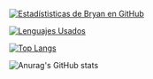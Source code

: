
 [![Estadístisticas de Bryan en GitHub](https://github-readme-stats.vercel.app/api?username=ElLuchoMan&show_icons=true&theme=radical&count_private=true&locale=es&include_all_commits=true)](https://github.com/ElLuchoMan/github-readme-stats)

[![Lenguajes Usados](https://github-readme-stats.vercel.app/api/top-langs/?username=ElLuchoMan&layout=compact&show_icons=true&theme=radical&locale=es)](https://github.com/ElLuchoMan/github-readme-stats)

[![Top Langs](https://github-readme-stats.vercel.app/api/top-langs/?username=ElLuchoMan&layout=compactt&show_icons=true&theme=radical&locale=es)](https://github.com/anuraghazra/github-readme-stats)


![Anurag's GitHub stats](https://github-readme-stats.vercel.app/api?username=ElLuchoMan&show_icons=true&theme=radical)


